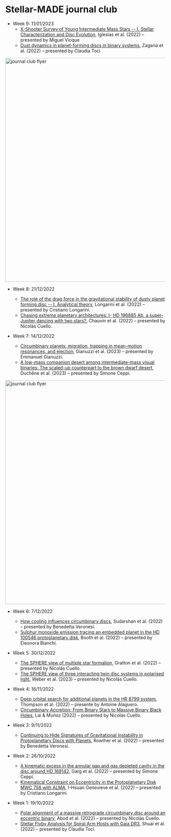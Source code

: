
# Stellar-MADE journal club

- Week 9: 11/01/2023  
    - [X-Shooter Survey of Young Intermediate Mass Stars -- I. Stellar Characterization and Disc Evolution](), Iglesias et al. (2022) – presented by Miguel Vioque
    - [Dust dynamics in planet-forming discs in binary systems](), Zagaria et al. (2022) – presented by Claudia Toci

<img src="https://nicolascuello.github.io/Stellar-MADE/images/journal-club-Stellar-MADE-week7.jpg" alt="journal club flyer" width="700"/>


- Week 8: 21/12/2022  
    - [The role of the drag force in the gravitational stability of dusty planet forming disc -- I. Analytical theory](), Longarini et al. (2022) – presented by Cristiano Longarini.
    - [Chasing extreme planetary architectures: I- HD 196885 Ab, a super-Jupiter dancing with two stars?](), Chauvin et al. (2022) – presented by Nicolás Cuello.


- Week 7: 14/12/2022  
    - [Circumbinary planets: migration, trapping in mean-motion resonances, and ejection](), Gianuzzi et al. (2023) – presented by Emmanuel Gianuzzi.
    - [A low-mass companion desert among intermediate-mass visual binaries: The scaled-up counterpart to the brown dwarf desert](), Duchêne et al. (2023) – presented by Simone Ceppi.

<img src="https://nicolascuello.github.io/Stellar-MADE/images/journal-club-Stellar-MADE-week7.jpg" alt="journal club flyer" width="700"/>


- Week 6: 7/12/2022  
    - [How cooling influences circumbinary discs](), Sudarshan et al. (2022) – presented by Benedetta Veronesi.
    - [Sulphur monoxide emission tracing an embedded planet in the HD 100546 protoplanetary disk](), Booth et al. (2022) – presented by Eleonora Bianchi.


- Week 5: 30/12/2022  
    - [The SPHERE view of multiple star formation](), Gratton et al. (2022) – presented by Nicolás Cuello.
    - [The SPHERE view of three interacting twin disc systems in polarised light](), Weber et al. (2023) – presented by Nicolás Cuello.


- Week 4: 16/11/2022  
    - [Deep orbital search for additional planets in the HR 8799 system](), Thompson et al. (2022) – presente by Antoine Alaguero.
    - [Circumbinary Accretion: From Binary Stars to Massive Binary Black Holes](), Lai & Muñoz (2022) – presented by Nicolás Cuello.


- Week 3: 9/11/2022  
    - [Continuing to Hide Signatures of Gravitational Instability in Protoplanetary Discs with Planets](https://arxiv.org/abs/2210.17454), Rowther et al. (2022) – presented by Benedetta Veronesi.


- Week 2: 26/10/2022  
    - [A kinematic excess in the annular gap and gas depleted cavity in the disc around HD 169142](https://arxiv.org/abs/2209.12741), Garg et al. (2022) – presented by Simone Ceppi.
    - [Kinematical Constraint on Eccentricity in the Protoplanetary Disk MWC 758 with ALMA](https://arxiv.org/abs/2210.10248), I-Hsuan Genevieve et al. (2022) – presented by Cristiano Longarini.


- Week 1: 19/10/2022  
    - [Polar alignment of a massive retrograde circumbinary disc around an eccentric binary](https://arxiv.org/abs/2209.14466), Abod et al. (2022) – presented by Nicolás Cuello.
    - [Stellar Flyby Analysis for Spiral Arm Hosts with Gaia DR3](https://arxiv.org/abs/2210.03725), Shuai et al. (2022) – presented by Claudia Toci.

